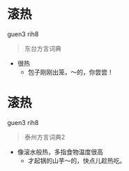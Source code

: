 # 滚热
guen3 rih8
> 东台方言词典
- 很热
  - 包子刚刚出笼，～的，你尝尝！

# 滚热
guen3 rih8
> 泰州方言词典2
- 像滚水般热，多指食物温度很高
  - 才起锅的山芋～的，快点儿趁热吃。
